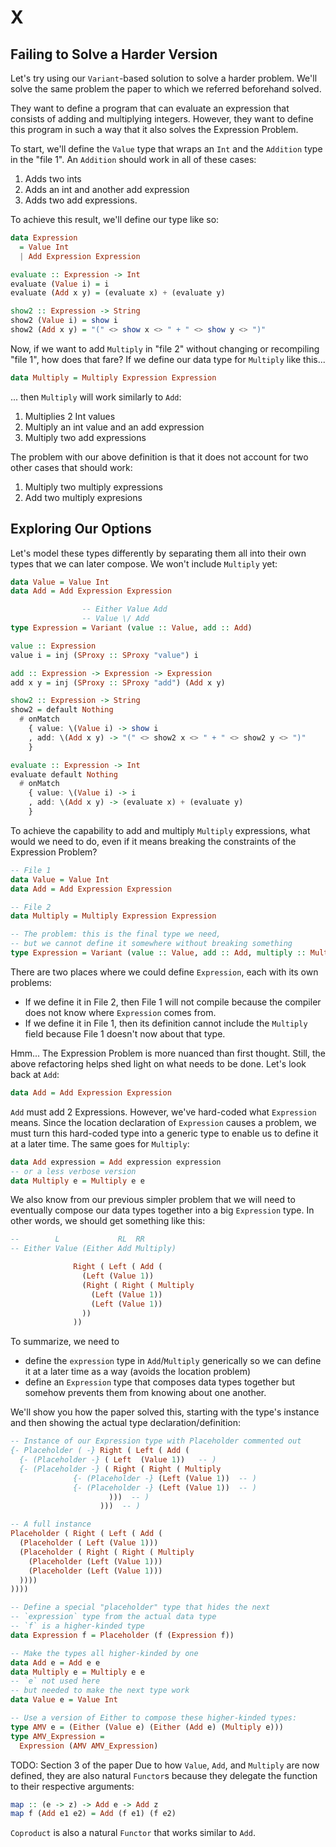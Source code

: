 # X

## Failing to Solve a Harder Version

Let's try using our `Variant`-based solution to solve a harder problem. We'll solve the same problem the paper to which we referred beforehand solved.

They want to define a program that can evaluate an expression that consists of adding and multiplying integers. However, they want to define this program in such a way that it also solves the Expression Problem.

To start, we'll define the `Value` type that wraps an `Int` and the `Addition` type in the "file 1". An `Addition` should work in all of these cases:
1. Adds two ints
2. Adds an int and another add expression
3. Adds two add expressions.

To achieve this result, we'll define our type like so:
```purescript
data Expression
  = Value Int
  | Add Expression Expression

evaluate :: Expression -> Int
evaluate (Value i) = i
evaluate (Add x y) = (evaluate x) + (evaluate y)

show2 :: Expression -> String
show2 (Value i) = show i
show2 (Add x y) = "(" <> show x <> " + " <> show y <> ")"
```
Now, if we want to add `Multiply` in "file 2" without changing or recompiling "file 1", how does that fare? If we define our data type for `Multiply` like this...
```purescript
data Multiply = Multiply Expression Expression
```
... then `Multiply` will work similarly to `Add`:
1. Multiplies 2 Int values
2. Multiply an int value and an add expression
3. Multiply two add expressions

The problem with our above definition is that it does not account for two other cases that should work:
1. Multiply two multiply expressions
2. Add two multiply expresions

## Exploring Our Options

Let's model these types differently by separating them all into their own types that we can later compose. We won't include `Multiply` yet:
```purescript
data Value = Value Int
data Add = Add Expression Expression

                -- Either Value Add
                -- Value \/ Add
type Expression = Variant (value :: Value, add :: Add)

value :: Expression
value i = inj (SProxy :: SProxy "value") i

add :: Expression -> Expression -> Expression
add x y = inj (SProxy :: SProxy "add") (Add x y)

show2 :: Expression -> String
show2 = default Nothing
  # onMatch
    { value: \(Value i) -> show i
    , add: \(Add x y) -> "(" <> show2 x <> " + " <> show2 y <> ")"
    }

evaluate :: Expression -> Int
evaluate default Nothing
  # onMatch
    { value: \(Value i) -> i
    , add: \(Add x y) -> (evaluate x) + (evaluate y)
    }
```
To achieve the capability to add and multiply `Multiply` expressions, what would we need to do, even if it means breaking the constraints of the Expression Problem?
```purescript
-- File 1
data Value = Value Int
data Add = Add Expression Expression

-- File 2
data Multiply = Multiply Expression Expression

-- The problem: this is the final type we need,
-- but we cannot define it somewhere without breaking something
type Expression = Variant (value :: Value, add :: Add, multiply :: Multiply)
```
There are two places where we could define `Expression`, each with its own problems:
- If we define it in File 2, then File 1 will not compile because the compiler does not know where `Expression` comes from.
- If we define it in File 1, then its definition cannot include the `Multiply` field because File 1 doesn't now about that type.

Hmm... The Expression Problem is more nuanced than first thought. Still, the above refactoring helps shed light on what needs to be done. Let's look back at `Add`:
```purescript
data Add = Add Expression Expression
```
`Add` must add 2 Expressions. However, we've hard-coded what `Expression` means. Since the location declaration of `Expression` causes a problem, we must turn this hard-coded type into a generic type to enable us to define it at a later time. The same goes for `Multiply`:
```purescript
data Add expression = Add expression expression
-- or a less verbose version
data Multiply e = Multiply e e
```
We also know from our previous simpler problem that we will need to eventually compose our data types together into a big `Expression` type. In other words, we should get something like this:
```purescript
--        L             RL  RR
-- Either Value (Either Add Multiply)

              Right ( Left ( Add (
                (Left (Value 1))
                (Right ( Right ( Multiply
                  (Left (Value 1))
                  (Left (Value 1))
                ))
              ))
```
To summarize, we need to
- define the `expression` type in `Add`/`Multiply` generically so we can define it at a later time as a way (avoids the location problem)
- define an `Expression` type that composes data types together but somehow prevents them from knowing about one another.

We'll show you how the paper solved this, starting with the type's instance and then showing the actual type declaration/definition:
```purescript
-- Instance of our Expression type with Placeholder commented out
{- Placeholder ( -} Right ( Left ( Add (
  {- (Placeholder -} ( Left  (Value 1))   -- )
  {- (Placeholder -} ( Right ( Right ( Multiply
              {- (Placeholder -} (Left (Value 1))  -- )
              {- (Placeholder -} (Left (Value 1))  -- )
                      )))  -- )
                    )))  -- )

-- A full instance
Placeholder ( Right ( Left ( Add (
  (Placeholder ( Left (Value 1)))
  (Placeholder ( Right ( Right ( Multiply
    (Placeholder (Left (Value 1)))
    (Placeholder (Left (Value 1)))
  ))))
))))

-- Define a special "placeholder" type that hides the next
-- `expression` type from the actual data type
-- `f` is a higher-kinded type
data Expression f = Placeholder (f (Expression f))

-- Make the types all higher-kinded by one
data Add e = Add e e
data Multiply e = Multiply e e
-- `e` not used here
-- but needed to make the next type work
data Value e = Value Int

-- Use a version of Either to compose these higher-kinded types:
type AMV e = (Either (Value e) (Either (Add e) (Multiply e)))
type AMV_Expression =
  Expression (AMV AMV_Expression)
```
TODO: Section 3 of the paper
Due to how `Value`, `Add`, and `Multiply` are now defined, they are also natural `Functor`s because they delegate the function to their respective arguments:
```purescript
map :: (e -> z) -> Add e -> Add z
map f (Add e1 e2) = Add (f e1) (f e2)
```
`Coproduct` is also a natural `Functor` that works similar to `Add`.
